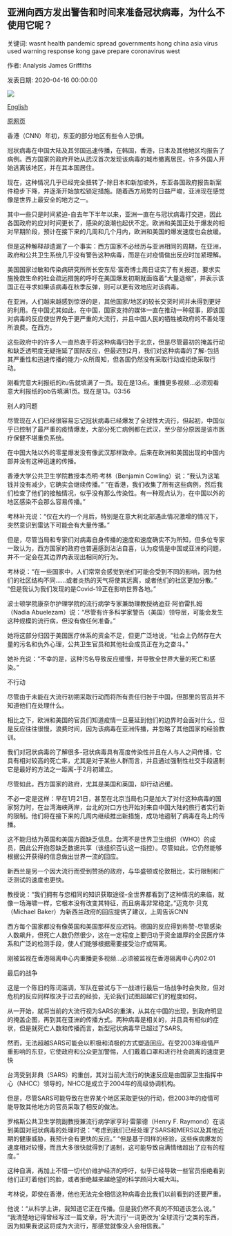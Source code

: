 ## 亚洲向西方发出警告和时间来准备冠状病毒，为什么不使用它呢？

关键词: wasnt health pandemic spread governments hong china asia virus used warning response kong gave prepare coronavirus west

作者: Analysis James Griffiths

发表日期: 2020-04-16 00:00:00

![](https://cdn.cnn.com/cnnnext/dam/assets/200413111537-covid-biohazard-0407-01-super-tease.jpg)

[English](Asia%20gave%20the%20west%20warning%20and%20time%20to%20prepare%20for%20coronavirus%2C%20why%20wasn%27t%20it%20used%3F.md)

[原网页](https://edition.cnn.com/2020/04/16/asia/asia-europe-us-coronavirus-delay-intl-hnk/index.html)

香港（CNN）年初，东亚的部分地区有些令人恐惧。

冠状病毒在中国大陆及其邻国迅速传播，在韩国，香港，日本及其他地区均报告了病例。西方国家的政府开始从武汉首次发现该病毒的城市撤离居民，许多外国人开始逃离该地区，并在其本国居住。

现在，这种情况几乎已经完全扭转了-除日本和新加坡外，东亚各国政府报告新案件稳步下降，并逐渐开始放松锁定措施。随着西方局势的日益严峻，亚洲现在感觉像是世界上最安全的地方之一。

其中一些只是时间紧迫-自去年下半年以来，亚洲一直在与冠状病毒打交道，因此各国政府的应对时间更长了，感染的浪潮也起伏不定。欧洲和美国正处于爆发的相对早期阶段，预计在接下来的几周和几个月内，欧洲和美国的爆发速度也会放缓。

但是这种解释却遗漏了一个事实：西方国家不必经历与亚洲相同的周期，在亚洲，政府和公共卫生系统几乎没有警告这种病毒，而是在对疫情做出反应时加紧理解。

美国国家过敏和传染病研究所所长安东尼·富奇博士周日证实了有关报道，要求实施挽救生命的社会疏远措施的呼吁在美国爆发初期就面临着“大量退缩”，并表示该国正在寻求如果该病毒在秋季反弹，则可以更有效地应对该病毒。

在亚洲，人们越来越感到惊讶的是，其他国家/地区的较长交货时间并未得到更好的利用。在中国尤其如此，在中国，国家支持的媒体一直在推动一种叙事，即该国对病毒的反应使世界免于更严重的大流行，并且中国人民的牺牲被政府的不善处理所浪费。在西方。

这些政府中的许多人一直热衷于将这种病毒归咎于北京，但是尽管最初的掩盖行动和缺乏透明度无疑拖延了国际反应，但最迟到2月，我们对这种病毒的了解-包括其严重性和迅速传播的能力-众所周知，但各国仍然没有采取行动或拒绝采取行动。

刚看完意大利报纸的itu告就填满了一页。现在是13点。重播更多视频...必须观看意大利报纸的ob告填满1页。现在是13。03:56

别人的问题

尽管现在人们已经很容易忘记冠状病毒已经爆发了全球性大流行，但起初，中国似乎已控制了最严重的疫情爆发，大部分死亡病例都在武汉，至少部分原因是该市医疗保健不堪重负系统。

在中国大陆以外的零星爆发没有像武汉那样致命。后来在欧洲和美国出现的中国内部并没有这种迅速的传播。

香港大学公共卫生学院教授本杰明·考林（Benjamin Cowling）说：“我认为这笔钱并没有减少，它确实会继续传播。” “在香港，我们收集了所有这些病例，然后我们检查了他们的接触情况，似乎没有那么传染性。有一种观点认为，在中国以外的地区感染不会那么容易传播。”

考林补充说：“仅在大约一个月后，特别是在意大利北部遇此情况激增的情况下，突然意识到雷达下可能会有大量传播。”

但是，尽管当局和专家们对病毒自身传播的速度和速度确实不为所知，但多位专家一致认为，西方国家的政府也普遍感到沾沾自喜，认为疫情是中国或亚洲的问题，并不一定会在其边界内表现出相同的行为。

考林说：“在一些国家中，人们常常会感觉到他们可能会受到不同的影响，因为他们的社区结构不同……或者炎热的天气将使其远离，或者他们的社区更加分散。” “但是我认为我们发现的是Covid-19正在影响世界各地。”

波士顿学院康奈尔护理学院的流行病学专家兼助理教授纳迪亚·阿伯雷扎姆（Nadia Abuelezam）说：“尽管有许多科学家警告（美国）领导层，可能会发生这种规模的流行病，但没有做任何准备。”

她将这部分归因于美国医疗体系的资金不足，但更广泛地说，“社会上仍然存在大量的污名和仇外心理，公共卫生官员和其他社会成员正在为之奋斗。”

她补充说：“不幸的是，这种污名导致反应缓慢，并导致全世界大量的死亡和感染。”

不行动

尽管由于未能在大流行初期采取行动而将所有责任归咎于中国，但那里的官员并不知道他们在处理什么。

相比之下，欧洲和美国的官员们知道疫情一旦蔓延到他们的边界时会面对什么，但是反应往往很慢，浪费时间，因为该病毒在亚洲传播，并忽略了其他国家的经验教训。

我们对冠状病毒的了解很多-冠状病毒具有高度传染性并且在人与人之间传播，它具有相对较高的死亡率，尤其是对于某些人群而言，并且通过强制性社交手段遏制它是最好的方法之一距离-于2月初建立。

尽管如此，西方国家的政府，尤其是美国和英国，却行动迟缓。

不必一定是这样：早在1月21日，甚至在北京当局也只是加大了对付这种病毒的国家努力时，在台湾海峡两岸，台北的对口方也开始对来自中国大陆的旅行者实行新的限制。他们将在接下来的几周内继续推出新措施，成功地遏制了病毒在岛上的传播。

这不能归结为英国和美国方面缺乏信息。台湾不是世界卫生组织（WHO）的成员，因此公开抱怨缺乏数据共享（该组织否认这一指控）。尽管如此，它仍然能够根据公开获得的信息做出世界一流的回应。

新西兰是另一个因大流行而受到赞扬的政府，与华盛顿或伦敦相比，实行限制和广泛测试的速度也更快。

教授说：“我们拥有与您相同的知识获取途径-全世界都看到了这种情况的来临，就像一场海啸一样，它根本没有改变其特征，而且病毒非常稳定。”迈克尔·贝克（Michael Baker）为新西兰政府的回应提供了建议，上周告诉CNN

西方每个国家都没有像英国和美国那样反应迟钝。德国的反应得到称赞-尽管感染人数飙升，但死亡人数仍然很少，这在一定程度上要归功于资金雄厚的全民医疗体系和广泛的检测手段，使人们能够根据需要接受治疗或隔离。

刚被监视在香港隔离中心内重播更多视频...必须被监视在香港隔离中心内02:01

最后的战争

这是一个陈旧的陈词滥调，军队在尝试与下一战进行最后一场战争时会失败，但对危机的反应同样取决于过去的经验，无论我们试图超越它们的程度如何。

从一开始，就将当前的大流行视为SARS的重演，从其在中国的出现，到政府明显的掩盖企图，再到其在亚洲的传播方式。两种病毒是相关的，并且具有相似的症状，但是就死亡人数和传播而言，新型冠状病毒早已超过了SARS。

然而，无法超越SARS可能会以积极和消极的方式塑造回应。在受2003年疫情严重影响的东亚，它使政府和公众更加警惕，人们戴着口罩和进行社会疏离的速度更快

台湾受到非典（SARS）的重创，其对当前大流行的快速反应是由国家卫生指挥中心（NHCC）领导的，NHCC是成立于2004年的高级协调机构。

但是，尽管SARS可能导致在世界某个地区采取更快的行动，但2003年的疫情可能导致其他地方的官员采取了相反的做法。

罗格斯公共卫生学院副教授兼流行病学家亨利·雷蒙德（Henry F. Raymond）在谈到美国对冠状病毒的处理时说：“考虑到我们已经处理了SARS和MERS以及其他近期的健康威胁，我预计会有更快的反应。” “但是基于同样的经验，这些疾病爆发的速度相对较慢，而且大多很快就得到了遏制，这可能导致自满情绪超出了应有的程度。”

这种自满，再加上不惜一切代价维护经济的呼吁，似乎已经导致一些官员拒绝看到他们正盯着他们的脸，或者拒绝越来越绝望的科学顾问大喊大叫。

考林说，即使在香港，他也无法完全相信这种病毒会比我们以前看到的还要严重。

他说：“从科学上讲，我知道它正在传播。但是我仍然不真的不知道该怎么说。” “我清楚地记得曾经写过一篇文章，将'大流行'一词更改为'全球流行'之类的东西，因为如果我说这将成为大流行，那感觉就像没人会相信我。”